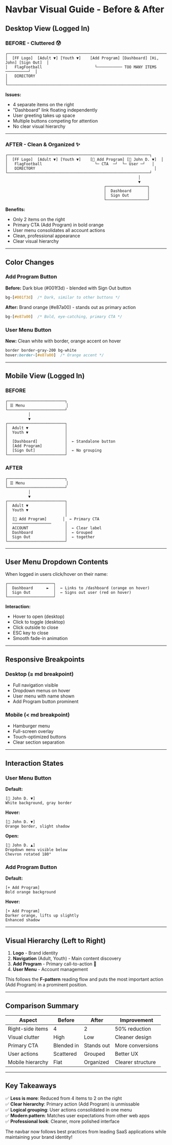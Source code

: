 # Navbar Visual Guide - Before & After

## Desktop View (Logged In)

### BEFORE - Cluttered 😰
```
┌─────────────────────────────────────────────────────────────────────────────┐
│  [FF Logo]  [Adult ▼] [Youth ▼]    [Add Program] [Dashboard] [Hi, John] [Sign Out]  │
│   FlagFootball                       └─────────── TOO MANY ITEMS ──────────┘  │
│   DIRECTORY                                                                    │
└─────────────────────────────────────────────────────────────────────────────┘
```
**Issues:**
- 4 separate items on the right
- "Dashboard" link floating independently
- User greeting takes up space
- Multiple buttons competing for attention
- No clear visual hierarchy

---

### AFTER - Clean & Organized ✨
```
┌──────────────────────────────────────────────────────────────┐
│  [FF Logo]  [Adult ▼] [Youth ▼]    [🔶 Add Program] [👤 John D. ▼]  │
│   FlagFootball                       └─ CTA  ─┘  └─ User ─┘   │
│   DIRECTORY                                                    │
└──────────────────────────────────────────────────────────────┘
                                                          │
                                                          ▼
                                           ┌──────────────────┐
                                           │  Dashboard       │
                                           │  Sign Out        │
                                           └──────────────────┘
```
**Benefits:**
- Only 2 items on the right
- Primary CTA (Add Program) in bold orange
- User menu consolidates all account actions
- Clean, professional appearance
- Clear visual hierarchy

---

## Color Changes

### Add Program Button
**Before:** Dark blue (#001f3d) - blended with Sign Out button
```css
bg-[#001f3d]  /* Dark, similar to other buttons */
```

**After:** Brand orange (#e87a00) - stands out as primary action
```css
bg-[#e87a00]  /* Bold, eye-catching, primary CTA */
```

### User Menu Button
**New:** Clean white with border, orange accent on hover
```css
border border-gray-200 bg-white
hover:border-[#e87a00]  /* Orange accent */
```

---

## Mobile View (Logged In)

### BEFORE
```
┌─────────────────────────┐
│ ☰ Menu                  │
└─────────────────────────┘
          │
          ▼
┌─────────────────────────┐
│  Adult ▼                │
│  Youth ▼                │
│                         │
│  [Dashboard]            │  ← Standalone button
│  [Add Program]          │
│  [Sign Out]             │  ← No grouping
└─────────────────────────┘
```

### AFTER
```
┌─────────────────────────┐
│ ☰ Menu                  │
└─────────────────────────┘
          │
          ▼
┌─────────────────────────┐
│  Adult ▼                │
│  Youth ▼                │
│                         │
│  [🔶 Add Program]       │  ← Primary CTA
│  ─────────────────      │
│  ACCOUNT                │  ← Clear label
│  Dashboard              │  ← Grouped
│  Sign Out               │  ← together
└─────────────────────────┘
```

---

## User Menu Dropdown Contents

When logged in users click/hover on their name:

```
┌────────────────────┐
│  Dashboard      ►  │  ← Links to /dashboard (orange on hover)
│  Sign Out          │  ← Signs out user (red on hover)
└────────────────────┘
```

**Interaction:**
- Hover to open (desktop)
- Click to toggle (desktop)
- Click outside to close
- ESC key to close
- Smooth fade-in animation

---

## Responsive Breakpoints

### Desktop (≥ md breakpoint)
- Full navigation visible
- Dropdown menus on hover
- User menu with name shown
- Add Program button prominent

### Mobile (< md breakpoint)  
- Hamburger menu
- Full-screen overlay
- Touch-optimized buttons
- Clear section separation

---

## Interaction States

### User Menu Button

**Default:**
```
[👤 John D. ▼]
White background, gray border
```

**Hover:**
```
[👤 John D. ▼]
Orange border, slight shadow
```

**Open:**
```
[👤 John D. ▲]
Dropdown menu visible below
Chevron rotated 180°
```

### Add Program Button

**Default:**
```
[+ Add Program]
Bold orange background
```

**Hover:**
```
[+ Add Program]
Darker orange, lifts up slightly
Enhanced shadow
```

---

## Visual Hierarchy (Left to Right)

1. **Logo** - Brand identity
2. **Navigation** (Adult, Youth) - Main content discovery
3. **Add Program** - Primary call-to-action 🎯
4. **User Menu** - Account management

This follows the **F-pattern** reading flow and puts the most important action (Add Program) in a prominent position.

---

## Comparison Summary

| Aspect | Before | After | Improvement |
|--------|--------|-------|-------------|
| Right-side items | 4 | 2 | 50% reduction |
| Visual clutter | High | Low | Cleaner design |
| Primary CTA | Blended in | Stands out | More conversions |
| User actions | Scattered | Grouped | Better UX |
| Mobile hierarchy | Flat | Organized | Clearer structure |

---

## Key Takeaways

✅ **Less is more**: Reduced from 4 items to 2 on the right  
✅ **Clear hierarchy**: Primary action (Add Program) is unmissable  
✅ **Logical grouping**: User actions consolidated in one menu  
✅ **Modern pattern**: Matches user expectations from other web apps  
✅ **Professional look**: Cleaner, more polished interface  

The navbar now follows best practices from leading SaaS applications while maintaining your brand identity!

